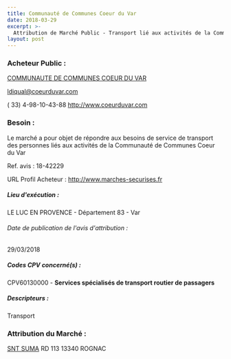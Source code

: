 ```yaml
---
title: Communauté de Communes Coeur du Var
date: 2018-03-29
excerpt: >-
  Attribution de Marché Public - Transport lié aux activités de la Communauté de Communes
layout: post
---
```


### Acheteur Public : 
<a href="/acheteur-137/siren-248300550"> COMMUNAUTE DE COMMUNES COEUR DU VAR</a><br/>



ldiqual@coeurduvar.com

( 33) 4-98-10-43-88
http://www.coeurduvar.com
### Besoin :

Le marché a pour objet de répondre aux besoins de service de transport des personnes liés aux activités de la Communauté de Communes Coeur du Var

Ref. avis : 18-42229

URL Profil Acheteur : http://www.marches-securises.fr

##### Lieu d'exécution :

LE LUC EN PROVENCE - Département 83 - Var

###### Date de publication de l'avis d'attribution : 
29/03/2018

##### Codes CPV concerné(s) :
CPV60130000 - **Services spécialisés de transport routier de passagers** <br/>

##### Descripteurs :
Transport <br/>

### Attribution du Marché :
<a href="/entreprise-573/siren-636680175"> SNT SUMA</a>    RD 113 13340 ROGNAC <br/>
